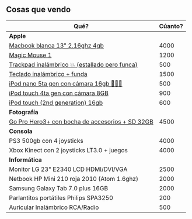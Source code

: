 ## Cosas que vendo

|Qué?|Cúanto?|
|---|---|
| **Apple** | |
| [Macbook blanca 13" 2.16ghz 4gb](/apple/macbook/README.md)	| 4000
| [Magic Mouse 1](/apple/mouse/README.md) | 1200 |
| [Trackpad inalámbrico 💥 (estallado pero funca)](/apple/trackpad/README.md)	| 500
| [Teclado inalámbrico + funda](/apple/teclado/README.md)	| 1500
| [iPod nano 5ta gen con cámara 16gb 🏃‍♀️🏃](/apple/ipod-nano/README.md)	| 500
| [iPod touch 4ta gen con cámara 8GB](/apple/ipod-touch-4th/README.md)	| 900
| [iPod touch (2nd generation) 16gb](/apple/ipod-touch-2nd/README.md)	| 600
| **Fotografía**||
| [Go Pro Hero3+ con bocha de accesorios + SD 32GB](/fotografia/gopro/README.md)	| 4500
| **Consola**||
| PS3 500gb con 4 joysticks | 4000 |
| Xbox Kinect con 2 joysticks LT3.0 + juegos | 4000 |
| **Informática**||
| Monitor LG 23" E2340 LCD HDMI/DVI/VGA	| 2500
| Netbook HP Mini 210 roja 2010 (Atom 1.6ghz)	| 2000
| Samsung Galaxy Tab 7.0 plus 16GB	| 2000
| Parlantitos portátiles Philips SPA3250	| 200
| Auricular Inalámbrico RCA/Radio	| 500
